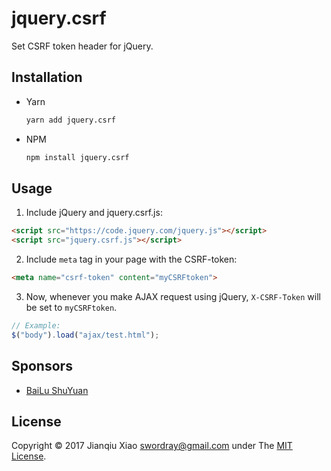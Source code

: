 jquery.csrf
===========

Set CSRF token header for jQuery.

## Installation

* Yarn

  ```bash
  yarn add jquery.csrf
  ```

* NPM

  ```bash
  npm install jquery.csrf
  ```

## Usage

1. Include jQuery and jquery.csrf.js:

  ```html
  <script src="https://code.jquery.com/jquery.js"></script>
  <script src="jquery.csrf.js"></script>
  ```

2. Include `meta` tag in your page with the CSRF-token:

  ```html
  <meta name="csrf-token" content="myCSRFtoken">
  ```

3. Now, whenever you make AJAX request using jQuery, `X-CSRF-Token` will be set to `myCSRFtoken`.

  ```js
  // Example:
  $("body").load("ajax/test.html");
  ```

## Sponsors

* [BaiLu ShuYuan](https://bailushuyuan.org)

## License

Copyright © 2017 Jianqiu Xiao <swordray@gmail.com> under The [MIT License](http://opensource.org/licenses/MIT).
